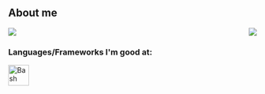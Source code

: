 ## About me
<picture>
<source 
  srcset="https://github-readme-stats.vercel.app/api?username=mariuscontoli&show_icons=true&theme=transparent"
  media="(prefers-color-scheme: dark)"
/>
<source
  srcset="https://github-readme-stats.vercel.app/api?username=mariuscontoli&show_icons=true"
  media="(prefers-color-scheme: light), (prefers-color-scheme: no-preference)"
/>
<img src="https://github-readme-stats.vercel.app/api?username=mariuscontoli&show_icons=true" />
</picture>
<picture>
 <source 
  srcset="https://github-readme-stats.vercel.app/api/top-langs/?username=mariuscontoli&layout=compact&theme=transparent&langs_count=10"
  media="(prefers-color-scheme: dark)"
  />
  <img src="https://github-readme-stats.vercel.app/api/top-langs?username=mariuscontoli&layout=compact&theme=github_dark&langs_count=10" align="right"/>
</picture>

### Languages/Frameworks I'm good at:

<a href="https://www.gnu.org/software/bash"><img alt="Bash" title="Bash" src="https://github.com/mariuscontoli/mariuscontoli/raw/master/bash.ico" height="42"></a>
